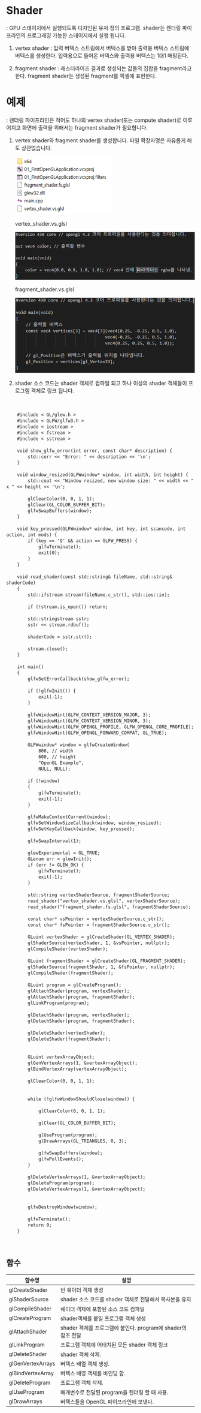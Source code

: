 # Shader
: GPU 스테이지에서 실행되도록 디자인된 유저 정의 프로그램. shader는 렌더링 파이프라인의 프로그래밍 가능한 스테이지에서 실행 됩니다.

1. vertex shader : 입력 버텍스 스트림에서 버텍스를 받아 출력용 버텍스 스트림에 버텍스를 생성한다. 입력용으로 들어온 버텍스와 출력용 버텍스는 1대1 매핑된다.

2. fragment shader : 래스터라이즈 결과로 생성되는 값들의 집합을 fragment라고 한다. fragment shader는 생성된 fragment를 픽셀에 표현한다.


# 예제

: 렌더링 파이프라인은 적어도 하나의 vertex shader(또는 compute shader)로 이루어지고 화면에 출력을 위해서는 fragment shader가 필요합니다.

1. vertex shader와 fragment shader를 생성합니다. 파일 확장자명은 자유롭게 해도 상관없습니다.

    ![](images/01_first_opengl_application/0.png)

    vertex_shader.vs.glsl

    ![](images/01_first_opengl_application/2.png)

    fragment_shader.vs.glsl

    ![](images/01_first_opengl_application/1.png)

2. shader 소스 코드는 shader 객체로 컴파일 되고 하나 이상의 shader 객체들이 프로그램 객체로 링크 됩니다.

<pre>   
<code>
    #include < GL/glew.h >
    #include < GLFW/glfw3.h >
    #include < iostream >
    #include < fstream >
    #include < sstream >

    void show_glfw_error(int error, const char* description) {
        std::cerr << "Error: " << description << '\n';
    }

    void window_resized(GLFWwindow* window, int width, int height) {
        std::cout << "Window resized, new window size: " << width << " x " << height << '\n';

        glClearColor(0, 0, 1, 1);
        glClear(GL_COLOR_BUFFER_BIT);
        glfwSwapBuffers(window);
    }

    void key_pressed(GLFWwindow* window, int key, int scancode, int action, int mods) {
        if (key == 'Q' && action == GLFW_PRESS) {
            glfwTerminate();
            exit(0);
        }
    }

    void read_shader(const std::string& fileName, std::string& shaderCode)
    {
        std::ifstream stream(fileName.c_str(), std::ios::in);

        if (!stream.is_open()) return;
        
        std::stringstream sstr;
        sstr << stream.rdbuf();

        shaderCode = sstr.str();

        stream.close();
    }

    int main()
    {
        glfwSetErrorCallback(show_glfw_error);

        if (!glfwInit()) {
            exit(-1);
        }

        glfwWindowHint(GLFW_CONTEXT_VERSION_MAJOR, 3);
        glfwWindowHint(GLFW_CONTEXT_VERSION_MINOR, 3);
        glfwWindowHint(GLFW_OPENGL_PROFILE, GLFW_OPENGL_CORE_PROFILE);
        glfwWindowHint(GLFW_OPENGL_FORWARD_COMPAT, GL_TRUE);

        GLFWwindow* window = glfwCreateWindow(
            800, // width
            600, // height
            "OpenGL Example",
            NULL, NULL);

        if (!window)
        {
            glfwTerminate();
            exit(-1);
        }

        glfwMakeContextCurrent(window);
        glfwSetWindowSizeCallback(window, window_resized);
        glfwSetKeyCallback(window, key_pressed);

        glfwSwapInterval(1);

        glewExperimental = GL_TRUE;
        GLenum err = glewInit();
        if (err != GLEW_OK) {
            glfwTerminate();
            exit(-1);
        }
        
        std::string vertexShaderSource, fragmentShaderSource;
        read_shader("vertex_shader.vs.glsl", vertexShaderSource);
        read_shader("fragment_shader.fs.glsl", fragmentShaderSource);

        const char* vsPointer = vertexShaderSource.c_str();
        const char* fsPointer = fragmentShaderSource.c_str();

        GLuint vertexShader = glCreateShader(GL_VERTEX_SHADER);
        glShaderSource(vertexShader, 1, &vsPointer, nullptr);
        glCompileShader(vertexShader);

        GLuint fragmentShader = glCreateShader(GL_FRAGMENT_SHADER);
        glShaderSource(fragmentShader, 1, &fsPointer, nullptr);
        glCompileShader(fragmentShader);

        GLuint program = glCreateProgram();
        glAttachShader(program, vertexShader);
        glAttachShader(program, fragmentShader);
        glLinkProgram(program);

        glDetachShader(program, vertexShader);
        glDetachShader(program, fragmentShader);

        glDeleteShader(vertexShader);
        glDeleteShader(fragmentShader);

        
        GLuint vertexArrayObject;
        glGenVertexArrays(1, &vertexArrayObject);
        glBindVertexArray(vertexArrayObject);
        
        glClearColor(0, 0, 1, 1);
            

        while (!glfwWindowShouldClose(window)) {

            glClearColor(0, 0, 1, 1);

            glClear(GL_COLOR_BUFFER_BIT);

            glUseProgram(program);
            glDrawArrays(GL_TRIANGLES, 0, 3);		

            glfwSwapBuffers(window);
            glfwPollEvents();
        }

        glDeleteVertexArrays(1, &vertexArrayObject);
        glDeleteProgram(program);
        glDeleteVertexArrays(1, &vertexArrayObject);


        glfwDestroyWindow(window);

        glfwTerminate();
        return 0;
    }

</code>
</pre>

## 함수

|함수명| 설명|
|---|---|
|glCreateShader|빈 쉐이더 객체 생성|
|glShaderSource|shader 소스 코드를 shader 객체로 전달해서 복사본을 유지|
|glCompileShader|쉐이더 객체에 포함된 소스 코드 컴파일|
|glCreateProgram|shader객체를 붙일 프로그램 객체 생성|
|glAttachShader|shader 객체를 프로그램에 붙인다. program에 shader의 참조 전달|
|glLinkProgram|프로그램 객체에 어태치된 모든 shader 객체 링크|
|glDeleteShader|shader 객체 삭제.|
|glGenVertexArrays|버텍스 배열 객체 생성.|
|glBindVertexArray|버텍스 배영 객체를 바인딩 함.|
|glDeleteProgram|프로그램 객체 삭제.|
|glUseProgram|매개변수로 전달된 program을 렌더링 할 때 사용.|
|glDrawArrays|버텍스들을 OpenGL 파이프라인에 보낸다.|
